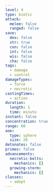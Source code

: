 ```yaml
---
level: 4
type: biotic
attack:
  melee: false
  ranged: false
save:
  dex: false
  str: true
  con: false
  int: false
  wis: false
  cha: false
tags:
  - damage
  - control
damageTypes:
  - force
  - necrotic
castingTimes:
  - action
duration:
  length: 1
  time: minute
instant: false
concentration: true
range: 60
aoe:
  type: sphere
  size: 20
detonates: false
primes: false
advancements:
  necrotic-bolts:
    mechanics: []
  growing-storm:
    mechanics: []
classes:
  - adept
---
```

